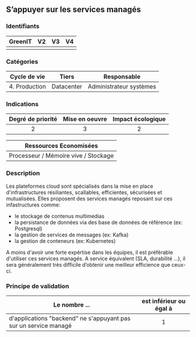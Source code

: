 ## S’appuyer sur les services managés

### Identifiants

| GreenIT | V2  | V3  | V4  |
|:-------:|:---:|:---:|:---:|
|         |     |     |     |

### Catégories

| Cycle de vie  |   Tiers    |       Responsable       |
|:-------------:|:----------:|:-----------------------:|
| 4. Production | Datacenter | Administrateur systèmes |

### Indications

| Degré de priorité | Mise en oeuvre | Impact écologique |
|:-----------------:|:--------------:|:-----------------:|
|         2         |       3        |         2         |

|        Ressources Economisées        |
|:------------------------------------:|
| Processeur / Mémoire vive / Stockage |

### Description

Les plateformes cloud sont spécialisés dans la mise en place d'infrastructures résiliantes, scallables, efficientes, sécurisées et mutualisées.
Elles proposent des services managés reposant sur ces infastructures comme:

- le stockage de contenus multimedias
- la persistance de données via des base de données de référence (ex: Postgresql)
- la gestion de services de messages (ex: Kafka)
- la gestion de conteneurs (ex: Kubernetes)

A moins d'avoir une forte expértise dans les équipes, il est préférable d'utiliser ces services managés.
A service équivalent (SLA, durabilité …), il sera généralement très difficile d’obtenir une meilleur efficience que ceux-ci.

### Principe de validation

| Le nombre ...                                                    | est inférieur ou égal à |
|------------------------------------------------------------------|:-----------------------:|
| d'applications "backend" ne s'appuyant pas sur un service managé |            1            |
